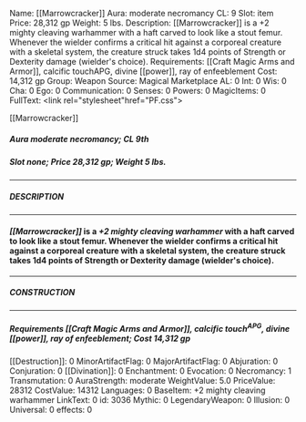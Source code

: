 Name: [[Marrowcracker]]
Aura: moderate necromancy
CL: 9
Slot: item
Price: 28,312 gp
Weight: 5 lbs.
Description: [[Marrowcracker]] is a +2 mighty cleaving warhammer with a haft carved to look like a stout femur. Whenever the wielder confirms a critical hit against a corporeal creature with a skeletal system, the creature struck takes 1d4 points of Strength or Dexterity damage (wielder's choice).
Requirements: [[Craft Magic Arms and Armor]], calcific touchAPG, divine [[power]], ray of enfeeblement
Cost: 14,312 gp
Group: Weapon
Source: Magical Marketplace
AL: 0
Int: 0
Wis: 0
Cha: 0
Ego: 0
Communication: 0
Senses: 0
Powers: 0
MagicItems: 0
FullText: <link rel="stylesheet"href="PF.css"><div class="heading"><p class="alignleft">[[Marrowcracker]]</p><div style="clear: both;"></div></div><div><h5><b>Aura </b>moderate necromancy; <b>CL </b>9th</h5><h5><b>Slot </b>none; <b>Price </b>28,312 gp; <b>Weight </b>5 lbs.</h5></div><hr/><div><h5><b>DESCRIPTION</b></h5></div><hr/><div><h4><p><i>[[Marrowcracker]]</i> is a <i>+2 mighty cleaving warhammer</i> with a haft carved to look like a stout femur. Whenever the wielder confirms a critical hit against a corporeal creature with a skeletal system, the creature struck takes 1d4 points of Strength or Dexterity damage (wielder's choice).</p></h4></div><hr/><div><h5><b>CONSTRUCTION</b></h5></div><hr/><div><h5><b>Requirements </b>[[Craft Magic Arms and Armor]], <i>calcific touch<sup>APG</sup></i>, <i>divine [[power]]</i>, <i>ray of enfeeblement</i>; <b>Cost </b>14,312 gp</h5></div>
[[Destruction]]: 0
MinorArtifactFlag: 0
MajorArtifactFlag: 0
Abjuration: 0
Conjuration: 0
[[Divination]]: 0
Enchantment: 0
Evocation: 0
Necromancy: 1
Transmutation: 0
AuraStrength: moderate
WeightValue: 5.0
PriceValue: 28312
CostValue: 14312
Languages: 0
BaseItem: +2 mighty cleaving warhammer
LinkText: 0
id: 3036
Mythic: 0
LegendaryWeapon: 0
Illusion: 0
Universal: 0
effects: 0
